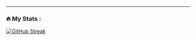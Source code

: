 ---

### :fire: My Stats :
[![GitHub Streak](http://github-readme-streak-stats.herokuapp.com?user=JitendraKumar1092&theme=dark&background=000000)](https://git.io/streak-stats)
